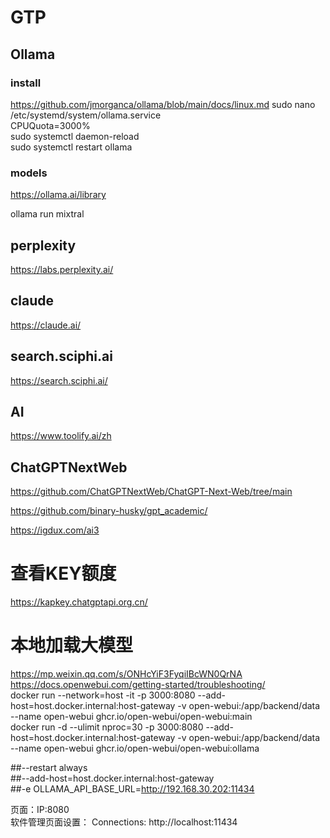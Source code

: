 # GTP

## Ollama
### install
https://github.com/jmorganca/ollama/blob/main/docs/linux.md
sudo nano /etc/systemd/system/ollama.service  
CPUQuota=3000%  
sudo systemctl daemon-reload  
sudo systemctl restart ollama  

### models
https://ollama.ai/library  

ollama run mixtral
## perplexity
https://labs.perplexity.ai/
## claude 
https://claude.ai/
## search.sciphi.ai
https://search.sciphi.ai/

## AI
https://www.toolify.ai/zh

## ChatGPTNextWeb
https://github.com/ChatGPTNextWeb/ChatGPT-Next-Web/tree/main

https://github.com/binary-husky/gpt_academic/

https://igdux.com/ai3


# 查看KEY额度
https://kapkey.chatgptapi.org.cn/


# 本地加载大模型
https://mp.weixin.qq.com/s/ONHcYiF3FyqiIBcWN0QrNA    
https://docs.openwebui.com/getting-started/troubleshooting/    
docker run --network=host -it  -p 3000:8080 --add-host=host.docker.internal:host-gateway  -v open-webui:/app/backend/data --name open-webui  ghcr.io/open-webui/open-webui:main   
docker run -d --ulimit nproc=30  -p 3000:8080 --add-host=host.docker.internal:host-gateway  -v open-webui:/app/backend/data --name open-webui  ghcr.io/open-webui/open-webui:ollama  


##--restart always   
##--add-host=host.docker.internal:host-gateway  
##-e OLLAMA_API_BASE_URL=http://192.168.30.202:11434   

页面：IP:8080  
软件管理页面设置：  Connections:  http://localhost:11434    


